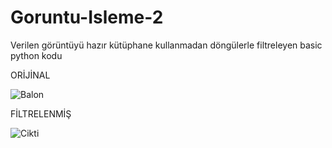 # Goruntu-Isleme-2
Verilen görüntüyü hazır kütüphane kullanmadan döngülerle filtreleyen basic python kodu 

ORİJİNAL

![Balon](https://user-images.githubusercontent.com/105127982/229514980-fcb770c9-2fa1-44f5-bcff-87351a6a90cc.png)

FİLTRELENMİŞ

![Cikti](https://user-images.githubusercontent.com/105127982/229514711-e79944a5-3ae0-4116-a1cc-7f68e3798873.jpg)
